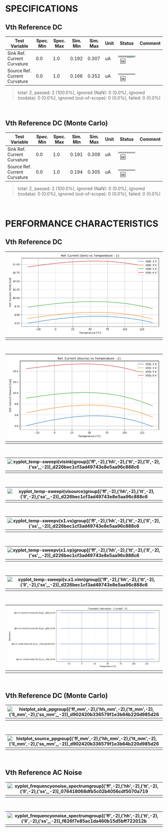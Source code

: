 
# SPECIFICATIONS

## Vth Reference DC<br>

| Test Variable | Spec. Min | Spec. Max | Sim. Min | Sim. Max | Unit | Status | Comment |
| ------------- | --------- | --------- | -------- | -------- | ---- | ------ | ------- |
| Sink Ref. Current Curvature | 0.0 | 1.0 | 0.192 | 0.307 | uA | <svg height="20" width="150"><polyline points="0.0,10,150.0,10" style="stroke:darkgray;stroke-width:15" /><polyline points="28.8,10,46.05,10" style="stroke:darkgreen;stroke-width:6" /></svg>&nbsp;&nbsp;:ok: |  |
| Source Ref. Current Curvature | 0.0 | 1.0 | 0.166 | 0.352 | uA | <svg height="20" width="150"><polyline points="0.0,10,150.0,10" style="stroke:darkgray;stroke-width:15" /><polyline points="24.900000000000002,10,52.8,10" style="stroke:darkgreen;stroke-width:6" /></svg>&nbsp;&nbsp;:ok: |  |
> total: 2, passed: 2 (100.0%), ignored (NaN): 0 (0.0%), ignored (nodata): 0 (0.0%), ignored (out-of-scope): 0 (0.0%), failed: 0 (0.0%)<br>

<br>

## Vth Reference DC (Monte Carlo)<br>

| Test Variable | Spec. Min | Spec. Max | Sim. Min | Sim. Max | Unit | Status | Comment |
| ------------- | --------- | --------- | -------- | -------- | ---- | ------ | ------- |
| Sink Ref. Current Curvature | 0.0 | 1.0 | 0.191 | 0.309 | uA | <svg height="20" width="150"><polyline points="0.0,10,150.0,10" style="stroke:darkgray;stroke-width:15" /><polyline points="28.650000000000002,10,46.35,10" style="stroke:darkgreen;stroke-width:6" /></svg>&nbsp;&nbsp;:ok: |  |
| Source Ref. Current Curvature | 0.0 | 1.0 | 0.194 | 0.305 | uA | <svg height="20" width="150"><polyline points="0.0,10,150.0,10" style="stroke:darkgray;stroke-width:15" /><polyline points="29.1,10,45.75,10" style="stroke:darkgreen;stroke-width:6" /></svg>&nbsp;&nbsp;:ok: |  |
> total: 2, passed: 2 (100.0%), ignored (NaN): 0 (0.0%), ignored (nodata): 0 (0.0%), ignored (out-of-scope): 0 (0.0%), failed: 0 (0.0%)<br>

<br>

# PERFORMANCE CHARACTERISTICS

## Vth Reference DC<br>

| ![xyplot_temp-sweepi(visink)v(vdd)[('tt',_-2)]_d226bec1cf3ad49743e8e5aa96c888c6](xyplot_temp-sweepi(visink)v(vdd)[('tt',_-2)]_d226bec1cf3ad49743e8e5aa96c888c6.png "") |
|:--: |
|  |
<br>

| ![xyplot_temp-sweepi(visource)v(vdd)[('tt',_-2)]_d226bec1cf3ad49743e8e5aa96c888c6](xyplot_temp-sweepi(visource)v(vdd)[('tt',_-2)]_d226bec1cf3ad49743e8e5aa96c888c6.png "") |
|:--: |
|  |
<br>

| ![xyplot_temp-sweepi(visink)group[('ff',_-2),_('hh',_-2),_('tt',_-2),_('ll',_-2),_('ss',_-2)]_d226bec1cf3ad49743e8e5aa96c888c6](xyplot_temp-sweepi(visink)group[('ff',_-2),_('hh',_-2),_('tt',_-2),_('ll',_-2),_('ss',_-2)]_d226bec1cf3ad49743e8e5aa96c888c6.png "") |
|:--: |
|  |
<br>

| ![xyplot_temp-sweepi(visource)group[('ff',_-2),_('hh',_-2),_('tt',_-2),_('ll',_-2),_('ss',_-2)]_d226bec1cf3ad49743e8e5aa96c888c6](xyplot_temp-sweepi(visource)group[('ff',_-2),_('hh',_-2),_('tt',_-2),_('ll',_-2),_('ss',_-2)]_d226bec1cf3ad49743e8e5aa96c888c6.png "") |
|:--: |
|  |
<br>

| ![xyplot_temp-sweepv(x1.vs)group[('ff',_-2),_('hh',_-2),_('tt',_-2),_('ll',_-2),_('ss',_-2)]_d226bec1cf3ad49743e8e5aa96c888c6](xyplot_temp-sweepv(x1.vs)group[('ff',_-2),_('hh',_-2),_('tt',_-2),_('ll',_-2),_('ss',_-2)]_d226bec1cf3ad49743e8e5aa96c888c6.png "") |
|:--: |
|  |
<br>

| ![xyplot_temp-sweepv(x1.vp)group[('ff',_-2),_('hh',_-2),_('tt',_-2),_('ll',_-2),_('ss',_-2)]_d226bec1cf3ad49743e8e5aa96c888c6](xyplot_temp-sweepv(x1.vp)group[('ff',_-2),_('hh',_-2),_('tt',_-2),_('ll',_-2),_('ss',_-2)]_d226bec1cf3ad49743e8e5aa96c888c6.png "") |
|:--: |
|  |
<br>

| ![xyplot_temp-sweepi(v.x1.vinn)group[('ff',_-2),_('hh',_-2),_('tt',_-2),_('ll',_-2),_('ss',_-2)]_d226bec1cf3ad49743e8e5aa96c888c6](xyplot_temp-sweepi(v.x1.vinn)group[('ff',_-2),_('hh',_-2),_('tt',_-2),_('ll',_-2),_('ss',_-2)]_d226bec1cf3ad49743e8e5aa96c888c6.png "") |
|:--: |
|  |
<br>

| ![occtplot_temp-sweep[('tt',_-2)]_d226bec1cf3ad49743e8e5aa96c888c6](occtplot_temp-sweep[('tt',_-2)]_d226bec1cf3ad49743e8e5aa96c888c6.png "") |
|:--: |
|  |
<br>

## Vth Reference DC (Monte Carlo)<br>

| ![histplot_sink_ppgroup[('ff_mm',_-2),_('hh_mm',_-2),_('tt_mm',_-2),_('ll_mm',_-2),_('ss_mm',_-2)]_d902420b336579f1e3b64b220d985d26](histplot_sink_ppgroup[('ff_mm',_-2),_('hh_mm',_-2),_('tt_mm',_-2),_('ll_mm',_-2),_('ss_mm',_-2)]_d902420b336579f1e3b64b220d985d26.png "") |
|:--: |
|  |
<br>

| ![histplot_source_ppgroup[('ff_mm',_-2),_('hh_mm',_-2),_('tt_mm',_-2),_('ll_mm',_-2),_('ss_mm',_-2)]_d902420b336579f1e3b64b220d985d26](histplot_source_ppgroup[('ff_mm',_-2),_('hh_mm',_-2),_('tt_mm',_-2),_('ll_mm',_-2),_('ss_mm',_-2)]_d902420b336579f1e3b64b220d985d26.png "") |
|:--: |
|  |
<br>

## Vth Reference AC Noise<br>

| ![xyplot_frequencyonoise_spectrumgroup[('ff',_-2),_('hh',_-2),_('tt',_-2),_('ll',_-2),_('ss',_-2)]_076418068dfb5c02b4056cdf5070a719](xyplot_frequencyonoise_spectrumgroup[('ff',_-2),_('hh',_-2),_('tt',_-2),_('ll',_-2),_('ss',_-2)]_076418068dfb5c02b4056cdf5070a719.png "") |
|:--: |
|  |
<br>

| ![xyplot_frequencyonoise_spectrumgroup[('ff',_-2),_('hh',_-2),_('tt',_-2),_('ll',_-2),_('ss',_-2)]_f826f7e85ac1da460b15d5bff722012b](xyplot_frequencyonoise_spectrumgroup[('ff',_-2),_('hh',_-2),_('tt',_-2),_('ll',_-2),_('ss',_-2)]_f826f7e85ac1da460b15d5bff722012b.png "") |
|:--: |
|  |
<br>
